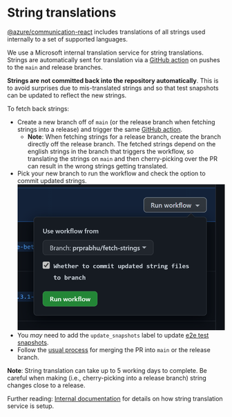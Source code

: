 # String translations

[@azure/communication-react](https://www.npmjs.com/package/@azure/communication-react) includes translations of all strings used internally to a set of supported languages.

We use a Microsoft internal translation service for string translations. Strings are automatically sent for translation via a [GitHub action](https://github.com/Azure/communication-ui-library/actions/workflows/run-td-build.yml) on pushes to the `main` and release branches.

**Strings are not committed back into the repository automatically**. This is to avoid surprises due to mis-translated strings and so that test snapshots can be updated to reflect the new strings.

To fetch back strings:

* Create a new branch off of `main` (or the release branch when fetching strings into a release) and trigger the same [GitHub action](https://github.com/Azure/communication-ui-library/actions/workflows/run-td-build.yml).
  * **Note**: When fetching strings for a release branch, create the branch directly off the release branch. The fetched strings depend on the english strings in the branch that triggers the workflow, so translating the strings on `main` and then cherry-picking over the PR can result in the wrong strings getting translated.
* Pick your new branch to run the workflow and check the option to commit updated strings.
  ![Trigger strings translation action](../images/trigger-strings-translation-and-fetch.png)
* You _may_ need to add the `update_snapshots` label to update [e2e test snapshots](../references/ui-tests.md).
* Follow the [usual process](../contributing-guide/6.%20submitting-a-pr.md) for merging the PR into `main` or the release branch.

**Note**: String translation can take up to 5 working days to complete. Be careful when making (i.e., cherry-picking into a release branch) string changes close to a release.

Further reading: [Internal documentation](https://skype.visualstudio.com/SPOOL/_wiki/wikis/SPOOL.wiki/25949/Localization) for details on how string translation service is setup.
